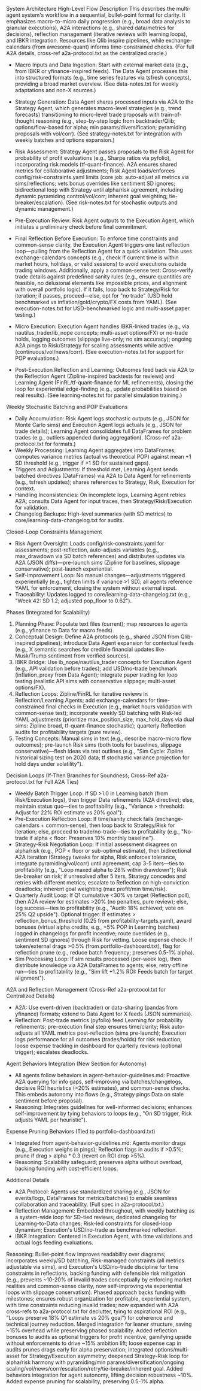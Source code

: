 System Architecture
High-Level Flow Description
This describes the multi-agent system's workflow in a sequential, bullet-point format for clarity. It emphasizes macro-to-micro daily progression (e.g., broad data analysis to granular executions), A2A interactions (e.g., shared data/metrics for decisions), reflection management (iterative reviews with learning loops), and IBKR integration. Resources like Qlib inspire pipelines, while exchange-calendars (from awesome-quant) informs time-constrained checks. (For full A2A details, cross-ref a2a-protocol.txt as the centralized oracle.)

* Macro Inputs and Data Ingestion: Start with external market data (e.g., from IBKR or yfinance-inspired feeds). The Data Agent processes this into structured formats (e.g., time series features via tsfresh concepts), providing a broad market overview. (See data-notes.txt for weekly adaptations and non-X sources.)

* Strategy Generation: Data Agent shares processed inputs via A2A to the Strategy Agent, which generates macro-level strategies (e.g., trend forecasts) transitioning to micro-level trade proposals with train-of-thought reasoning (e.g., step-by-step logic from backtrader/Qlib; options/flow-based for alpha; min params/diversification; pyramiding proposals with vol/corr). (See strategy-notes.txt for integration with weekly batches and options expansion.)

* Risk Assessment: Strategy Agent passes proposals to the Risk Agent for probability of profit evaluations (e.g., Sharpe ratios via pyfolio), incorporating risk models (tf-quant-finance). A2A ensures shared metrics for collaborative adjustments; Risk Agent loads/enforces config/risk-constraints.yaml limits (core job: auto-adjust all metrics via sims/reflections; vets bonus overrides like sentiment SD ignores; bidirectional loop with Strategy until alpha/risk agreement, including dynamic pyramiding control/vol/corr; inherent goal weighting; tie-breaker/escalation). (See risk-notes.txt for stochastic outputs and dynamic management.)

* Pre-Execution Review: Risk Agent outputs to the Execution Agent, which initiates a preliminary check before final commitment.

* Final Reflection Before Execution: To enforce time constraints and common-sense clarity, the Execution Agent triggers one last reflection loop—pulling from the Reflection Agent for a quick validation. This uses exchange-calendars concepts (e.g., check if current time is within market hours, holidays, or valid sessions) to avoid executions outside trading windows. Additionally, apply a common-sense test: Cross-verify trade details against predefined sanity rules (e.g., ensure quantities are feasible, no delusional elements like impossible prices, and alignment with overall portfolio logic). If it fails, loop back to Strategy/Risk for iteration; if passes, proceed—else, opt for "no trade" (USD hold benchmarked vs inflation/gold/crypto/FX costs from YAML). (See execution-notes.txt for USD-benchmarked logic and multi-asset paper testing.)

* Micro Execution: Execution Agent handles IBKR-linked trades (e.g., via nautilus_trader/ib_nope concepts; multi-asset options/FX) or no-trade holds, logging outcomes (slippage live-only; no sim accuracy); ongoing A2A pings to Risk/Strategy for scaling assessments while active (continuous/vol/news/corr). (See execution-notes.txt for support for POP evaluations.)

* Post-Execution Reflection and Learning: Outcomes feed back via A2A to the Reflection Agent (Zipline-inspired backtests for reviews) and Learning Agent (FinRL/tf-quant-finance for ML refinements), closing the loop for experiential edge-finding (e.g., update probabilities based on real results). (See learning-notes.txt for parallel simulation training.)

Weekly Stochastic Batching and POP Evaluations
* Daily Accumulation: Risk Agent logs stochastic outputs (e.g., JSON for Monte Carlo sims) and Execution Agent logs actuals (e.g., JSON for trade details); Learning Agent consolidates full DataFrames for problem trades (e.g., outliers appended during aggregation). (Cross-ref a2a-protocol.txt for formats.)
* Weekly Processing: Learning Agent aggregates into DataFrames; computes variance metrics (actual vs theoretical POP) against mean +1 SD threshold (e.g., trigger if >1 SD for sustained gaps).
* Triggers and Adjustments: If threshold met, Learning Agent sends batched directives (DataFrames) via A2A to Data Agent for refinements (e.g., tsfresh updates); shares references to Strategy, Risk, Execution for context.
* Handling Inconsistencies: On incomplete logs, Learning Agent retries A2A; consults Data Agent for input traces, then Strategy/Risk/Execution for validation.
* Changelog Backups: High-level summaries (with SD metrics) to core/learning-data-changelog.txt for audits.

Closed-Loop Constraints Management
* Risk Agent Oversight: Loads config/risk-constraints.yaml for assessments; post-reflection, auto-adjusts variables (e.g., max_drawdown via SD batch references) and distributes updates via A2A (JSON diffs)—pre-launch sims (Zipline for baselines, slippage conservative); post-launch experiential.
* Self-Improvement Loop: No manual changes—adjustments triggered experientially (e.g., tighten limits if variance >1 SD); all agents reference YAML for enforcement, closing the system without external input.
* Traceability: Updates logged to core/learning-data-changelog.txt (e.g., "Week 42: SD 1.2; adjusted pop_floor to 0.62").

Phases (Integrated for Scalability)
1. Planning Phase: Populate text files (current); map resources to agents (e.g., yfinance to Data for macro feeds).
2. Conceptual Design: Define A2A protocols (e.g., shared JSON from Qlib-inspired pipelines); introduce Data Agent expansion for contextual feeds (e.g., X semantic searches for credible financial updates like Musk/Trump sentiment from verified sources).
3. IBKR Bridge: Use ib_nope/nautilus_trader concepts for Execution Agent (e.g., API validation before trades); add USD/no-trade benchmark (inflation_proxy from Data Agent); integrate paper trading for loop testing (realistic API sims with conservative slippage; multi-asset options/FX).
4. Reflection Loops: Zipline/FinRL for iterative reviews in Reflection/Learning Agents; add exchange-calendars for time-constrained final checks in Execution (e.g., market hours validation with common-sense test); incorporate weekly SD batching with Risk-led YAML adjustments (prioritize max_position_size, max_hold_days via dual sims: Zipline broad, tf-quant-finance stochastic); quarterly Reflection audits for profitability targets (pure review).
5. Testing Concepts: Manual sims in text (e.g., describe macro-micro flow outcomes); pre-launch Risk sims (both tools for baselines, slippage conservative)—flesh ideas via text outlines (e.g., "Sim Cycle: Zipline historical sizing test on 2020 data; tf stochastic variance projection for hold days under volatility").

Decision Loops (If-Then Branches for Soundness; Cross-Ref a2a-protocol.txt for Full A2A Ties)
* Weekly Batch Trigger Loop: If SD >1.0 in Learning batch (from Risk/Execution logs), then trigger Data refinements (A2A directive); else, maintain status quo—ties to profitability (e.g., "Variance > threshold: Adjust for 22% ROI estimate vs 20% goal").
* Pre-Execution Reflection Loop: If time/sanity check fails (exchange-calendars + common-sense), then loop back to Strategy/Risk for iteration; else, proceed to trade/no-trade—ties to profitability (e.g., "No-trade if alpha < floor: Preserves 10% monthly baseline").
* Strategy-Risk Negotiation Loop: If initial assessment disagrees on alpha/risk (e.g., POP < floor or sub-optimal estimate), then bidirectional A2A iteration (Strategy tweaks for alpha, Risk enforces tolerance, integrate pyramiding/vol/corr) until agreement; cap 3-5 iters—ties to profitability (e.g., "Loop maxed alpha to 28% within drawdown"); Risk tie-breaker on risk; if unresolved after 5 iters, Strategy concedes and retries with different metrics; escalate to Reflection on high-conviction deadlocks; inherent goal weighting (max profit/min time/risk).
* Quarterly Audit Loop: If Q1 cumulative <30% vs target (Reflection poll), then A2A review for estimates >20% (no penalties, pure review); else, log success—ties to profitability (e.g., "Audit: 18% achieved; vote on 25% Q2 upside"). Optional trigger: If estimates > reflection_bonus_threshold (0.25 from profitability-targets.yaml), award bonuses (virtual alpha credits, e.g., +5% POP in Learning batches) logged in changelogs for profit incentive; route overrides (e.g., sentiment SD ignores) through Risk for vetting. Loose expense check: If token/external drags >0.5% (from portfolio-dashboard.txt), flag for reflection prune (e.g., reduce batch frequency; preserves 0.5-1% alpha).
* Sim Processing Loop: If sim results processed (per-week log), then distribute knowledge via A2A DataFrames to agents; else, retry offline run—ties to profitability (e.g., "Sim lift +1.2% ROI: Feeds batch for target alignment").

A2A and Reflection Management (Cross-Ref a2a-protocol.txt for Centralized Details)
* A2A: Use event-driven (backtrader) or data-sharing (pandas from yfinance) formats; extend to Data Agent for X feeds (JSON summaries).
* Reflection: Post-trade metrics (pyfolio) feed Learning for probability refinements; pre-execution final step ensures time/clarity; Risk auto-adjusts all YAML metrics post-reflection (sims pre-launch); Execution logs performance for all outcomes (trades/holds) for risk reduction; loose expense tracking in dashboard for quarterly reviews (optional trigger); escalates deadlocks.

Agent Behaviors Integration (New Section for Autonomy)
* All agents follow behaviors in agent-behavior-guidelines.md: Proactive A2A querying for info gaps, self-improving via batches/changelogs, decisive ROI heuristics (>20% estimates), and common-sense checks. This embeds autonomy into flows (e.g., Strategy pings Data on stale sentiment before proposal).
* Reasoning: Integrates guidelines for well-informed decisions; enhances self-improvement by tying behaviors to loops (e.g., "On SD trigger, Risk adjusts YAML per heuristic").

Expense Pruning Behaviors (Tied to portfolio-dashboard.txt)
* Integrated from agent-behavior-guidelines.md: Agents monitor drags (e.g., Execution weighs in pings); Reflection flags in audits if >0.5%; prune if drag > alpha * 0.3 (revert on ROI drop >5%).
* Reasoning: Scalability safeguard; preserves alpha without overload, backing funding with cost-efficient loops.

Additional Details
* A2A Protocol: Agents use standardized sharing (e.g., JSON for events/logs, DataFrames for metrics/batches) to enable seamless collaboration and traceability. (Full spec in a2a-protocol.txt.)
* Reflection Management: Embedded throughout, with weekly batching as a system-wide loop for SD-tied reviews; dedicated changelog for Learning-to-Data changes; Risk-led constraints for closed-loop dynamism; Execution's USD/no-trade as benchmarked reflection.
* IBKR Integration: Centered in Execution Agent, with time validations and actual logs feeding evaluations.

Reasoning: Bullet-point flow improves readability over diagrams; incorporates weekly/SD batching, Risk-managed constraints (all metrics adjustable via sims), and Execution's USD/no-trade discipline for time constraints in reflections, backing funding with defensible risk mitigation (e.g., prevents ~10-20% of invalid trades conceptually by enforcing market realities and common-sense clarity, now self-improving via experiential loops with slippage conservatism). Phased approach backs funding with milestones; ensures robust organization for profitable, experiential system, with time constraints reducing invalid trades; now expanded with A2A cross-refs to a2a-protocol.txt for declutter, tying to aspirational ROI (e.g., "Loops preserve 18% Q1 estimate vs 20% goal") for coherence and technical journey reduction. Merged integration for leaner structure, saving ~15% overhead while preserving phased scalability. Added reflection bonuses to audits as optional triggers for profit incentive, gamifying upside without enforcements to drive ~15% ambition lift; loose expense cap in audits prunes drags early for alpha preservation; integrated options/multi-asset for Strategy/Execution asymmetry; deepened Strategy-Risk loop for alpha/risk harmony with pyramiding/min params/diversification/ongoing scaling/vol/news/corr/escalation/retry/tie-breaker/inherent goal. Added behaviors integration for agent autonomy, lifting decision robustness ~10%. Added expense pruning for scalability, preserving 0.5-1% alpha.
